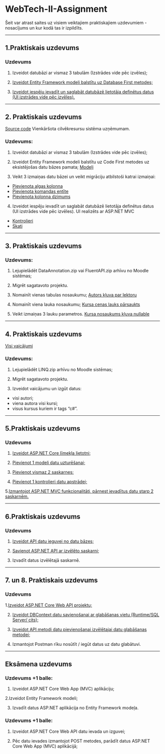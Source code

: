 # WebTech-II-Assignment
Šeit var atrast saites uz visiem veiktajiem praktiskajiem uzdevumiem - nosacījums un kur kodā tas ir izpildīts.

---

## 1.Praktiskais uzdevums

### Uzdevums
1. Izveidot datubāzi ar vismaz 3 tabulām (Izstrādes vide pēc izvēles);

2. [Izveidot Entity Framework modeli balstītu uz Database First metodes;](https://github.com/RS22060/NewsArticleWebSite/tree/main/NewsArticleWebSite/Models)

3. [Izveidot iespēju ievadīt un saglabāt datubāzē lietotāja definētus datus (UI izstrādes vide pēc izvēles).](https://github.com/RS22060/NewsArticleWebSite/tree/main/NewsArticleWebSite)

---

## 2. Praktiskais uzdevums
[Source code](https://github.com/RS22060/HumanResourceSystem)
Vienkāršota cilvēkresursu sistēma uzņēmumam.

### Uzdevums:
1. Izveidot datubāzi ar vismaz 3 tabulām (Izstrādes vide pēc izvēles);

2. Izveidot Entity Framework modeli balstītu uz Code First metodes uz eksistējošas datu bāzes pamata;
[Modeļi](https://github.com/RS22060/HumanResourceSystem/tree/main/HumanResourceSystem/Models)

3. Veikt 3 izmaiņas datu bāzei un veikt migrāciju atbilstoši katrai izmaiņai:
- [Pievienota algas kolonna](https://github.com/RS22060/HumanResourceSystem/blob/main/HumanResourceSystem/Migrations/202309191734269_AddedSalaryColumn.cs)
- [Pievienota komandas entīte](https://github.com/RS22060/HumanResourceSystem/blob/main/HumanResourceSystem/Migrations/202309191736168_AddedTeamEntity.cs)
- [Pievienota kolonna dzimums](https://github.com/RS22060/HumanResourceSystem/blob/main/HumanResourceSystem/Migrations/202309191739277_AddedTeamsRelationshipToDepartment.cs)

4. Izveidot iespēju ievadīt un saglabāt datubāzē lietotāja definētus datus (UI izstrādes vide pēc izvēles). UI realizēts ar ASP.NET MVC
- [Kontrolieri](https://github.com/RS22060/HumanResourceSystem/tree/main/HumanResourceSystem/Controllers)
- [Skati](https://github.com/RS22060/HumanResourceSystem/tree/main/HumanResourceSystem/Views)

---

## 3. Praktiskais uzdevums

### Uzdevums:
1. Lejupielādēt DataAnnotation.zip vai FluentAPI.zip arhīvu no Moodle sistēmas;

2. Migrēt sagatavoto projektu.

3. Nomainīt vienas tabulas nosaukumu;
[Autors kļuva par lektoru](https://github.com/RS22060/FluentAPITask/blob/main/FluentAPI/Migrations/202312021712177_AuthorBecameLecturer.cs)

4. Nomainīt viena lauka nosaukumu;
[Kursa cenas lauks pārsaukts](https://github.com/RS22060/FluentAPITask/blob/main/FluentAPI/Migrations/202312021714257_CoursePriceFieldRenamed.cs)

5. Veikt izmaiņas 3 lauku parametros.
[Kursa nosaukums kļuva nullable](https://github.com/RS22060/FluentAPITask/blob/main/FluentAPI/Migrations/202312021719038_FieldParamsAdded.cs)

---

## 4. Praktiskais uzdevums 
[Visi vaicājumi](https://github.com/RS22060/Queries/blob/main/Queries/Program.cs)

### Uzdevums:
1. Lejupielādēt LINQ.zip arhīvu no Moodle sistēmas;

2. Migrēt sagatavoto projektu.

3. Izveidot vaicājumu un izgūt datus: 
 - visi autori;
 - viena autora visi kursi;
 - visus kursus kuriem ir tags “c#”.

---

## 5.Praktiskais uzdevums

### Uzdevums
1. [Izveidot ASP.NET Core līmekļa lietotni;](https://github.com/RS22060/BookStore/tree/main/BookStore)

2. [Pievienot 1 modeli datu uzturēšanai;](https://github.com/RS22060/BookStore/blob/main/BookStore/Models/Book.cs)

3. [Pievienot vismaz 2 saskarnes;](https://github.com/RS22060/BookStore/tree/main/BookStore/Views/Author)

4. [Pievienot 1 kontrolieri datu apstrādei;](https://github.com/RS22060/BookStore/blob/main/BookStore/Controllers/AuthorController.cs)

5.[Izmantojot ASP.NET MVC funkcionalitāti, pārnest ievadītus datu starp 2 saskarnēm.](https://github.com/RS22060/BookStore/blob/main/BookStore/Views/Author/Index.cshtml)


---

## 6.Praktiskais uzdevums

### Uzdevums
1. [Izveidot API datu ieguvei no datu bāzes;](https://github.com/RS22060/NewsletterAPI/tree/main/NewsletterAPI)

2. [Savienot ASP.NET API ar izvēlēto saskarni;](https://github.com/RenarsS/newsletter/blob/main/src/App.js)

3. Izvadīt datus izvēlētajā saskarnē.

---

## 7. un 8. Praktiskais uzdevums

### Uzdevums

1.[Izveidot ASP.NET Core Web API projektu;](https://github.com/RS22060/ToDoListAPI/tree/main/ToDoListAPI)

2. [Izveidot DBContext datu savienošanai ar glabāšanas vietu (Runtime/SQL Server/ cits);](https://github.com/RS22060/ToDoListAPI/blob/main/ToDoListAPI/ToDoContext.cs)

3. [Izveidot API metodi datu pievienošanai izvēlētajai datu glabāšanas metodei;](https://github.com/RS22060/ToDoListAPI/blob/main/ToDoListAPI/Controllers/NotesController.cs)

4. Izmantojot Postman rīku nosūtīt / iegūt datus uz datu glabātuvi.

---

## Eksāmena uzdevums

### Uzdevums +1 balle:
1. Izveidot ASP.NET Core Web App (MVC) aplikāciju;

2.Izveidot Entity Framework modeli;

3. Izvadīt datus ASP.NET aplikācija no Entity Framework modeļa.

### Uzdevums +1 balle:
1. Izveidot ASP.NET Core Web API datu ievada un izguvei;

2. Pēc datu ievades izmantojot POST metodes, parādīt datus ASP.NET Core Web App (MVC) aplikācijā;

